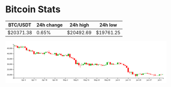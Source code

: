 # Bitcoin Stats

BTC/USDT|24h change|24h high|24h low|
|---|---|---|---|
|$20371.38|0.65%|$20492.69|$19761.25|

<img src="./chart.svg">
